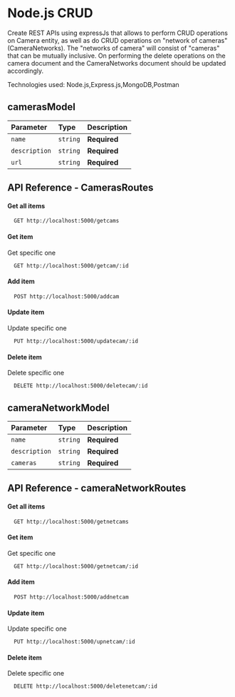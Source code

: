 
# Node.js CRUD

Create REST APIs using expressJs that allows to perform CRUD operations on Camera entity, as well as do CRUD operations on "network of cameras"(CameraNetworks). The "networks of camera" will consist of "cameras" that can be mutually inclusive. On performing the delete operations on the camera document and the CameraNetworks document should be updated accordingly.

Technologies used: Node.js,Express.js,MongoDB,Postman

## camerasModel

| Parameter | Type     | Description                |
| :-------- | :------- | :------------------------- |
| `name` | `string` | **Required** |
|`description`|`string`|**Required**|
|`url`|`string`|**Required**|

## API Reference - CamerasRoutes
#### Get all items

```http
  GET http://localhost:5000/getcams
```


#### Get item
Get specific one
```http
  GET http://localhost:5000/getcam/:id
```


#### Add item
```http
  POST http://localhost:5000/addcam
```

#### Update item
Update specific one
```http
  PUT http://localhost:5000/updatecam/:id
```

#### Delete item
Delete specific one
```http
  DELETE http://localhost:5000/deletecam/:id
```



## cameraNetworkModel

| Parameter | Type     | Description                |
| :-------- | :------- | :------------------------- |
| `name` | `string` | **Required** |
|`description`|`string`|**Required**|
|`cameras`|`string`|**Required**|

## API Reference - cameraNetworkRoutes

#### Get all items
```http
  GET http://localhost:5000/getnetcams
```

#### Get item
Get specific one
```http
  GET http://localhost:5000/getnetcam/:id
```

#### Add item
```http
  POST http://localhost:5000/addnetcam
```

#### Update item
Update specific one
```http
  PUT http://localhost:5000/upnetcam/:id
```

#### Delete item
Delete specific one
```http
  DELETE http://localhost:5000/deletenetcam/:id
```